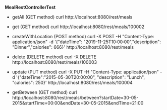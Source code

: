 **MealRestControllerTest**

- getAll (GET method) 
curl http://localhost:8080/rest/meals

- get (GET method) 
curl http://localhost:8080/rest/meals/100002

- createWithLocation (POST method) 
curl -X POST -H "Content-Type: application/json" -d '{"dateTime": "2019-11-25T10:00:00","description": "Dinner","calories": 666}' http://localhost:8080/rest/meals

- delete (DELETE method) 
curl -X DELETE http://localhost:8080/rest/meals/100003

- update (PUT method) 
curl -X PUT -H "Content-Type: application/json" -d '{"dateTime":"2015-05-30T20:00:00", "description": "Lunch", "calories": 250}' http://localhost:8080/rest/meals/100004

- getBetween (GET method) 
curl http://localhost:8080/rest/meals/between?startDate=30-05-2015&startTime=00:00&endDate=30-05-2015&endTime=21:00
